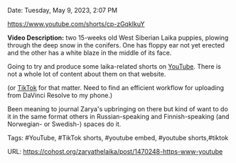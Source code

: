 Date: Tuesday, May 9, 2023, 2:07 PM

https://www.youtube.com/shorts/cp-zGqkIkuY

**Video Description:** two 15-weeks old West Siberian Laika puppies, plowing through the deep snow in the conifers. One has floppy ear not yet erected and the other has a white blaze in the middle of its face.

Going to try and produce some laika-related shorts on [YouTube](https://www.youtube.com/@zaryathelaika). There is not a whole lot of content about them on that website. 

(or [TikTok](https://www.tiktok.com/@zaryathelaika) for that matter. Need to find an efficient workflow for uploading from DaVinci Resolve to my phone.)

Been meaning to journal Zarya's upbringing on there but kind of want to do it in the same format others in Russian-speaking and Finnish-speaking (and Norwegian- or Swedish-) spaces do it.

Tags: #YouTube, #TikTok shorts, #youtube embed, #youtube shorts,#tiktok

URL: https://cohost.org/zaryathelaika/post/1470248-https-www-youtube
<!--
If you apperciate the blog post, please consider contributing to the puppy fund: https://www.paypal.me/bglamours.
-->
